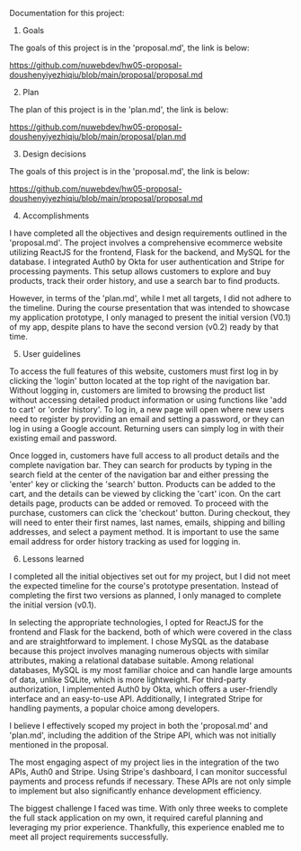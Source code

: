 Documentation for this project:

1. Goals

The goals of this project is in the 'proposal.md', the link is below:

https://github.com/nuwebdev/hw05-proposal-doushenyiyezhiqiu/blob/main/proposal/proposal.md

2. Plan

The plan of this project is in the 'plan.md', the link is below:

https://github.com/nuwebdev/hw05-proposal-doushenyiyezhiqiu/blob/main/proposal/plan.md

3. Design decisions

The goals of this project is in the 'proposal.md', the link is below:

https://github.com/nuwebdev/hw05-proposal-doushenyiyezhiqiu/blob/main/proposal/proposal.md

4. Accomplishments

I have completed all the objectives and design requirements outlined in the 'proposal.md'. The project involves a comprehensive ecommerce website utilizing ReactJS for the frontend, Flask for the backend, and MySQL for the database. I integrated Auth0 by Okta for user authentication and Stripe for processing payments. This setup allows customers to explore and buy products, track their order history, and use a search bar to find products.

However, in terms of the 'plan.md', while I met all targets, I did not adhere to the timeline. During the course presentation that was intended to showcase my application prototype, I only managed to present the initial version (V0.1) of my app, despite plans to have the second version (v0.2) ready by that time.

5. User guidelines

To access the full features of this website, customers must first log in by clicking the 'login' button located at the top right of the navigation bar. Without logging in, customers are limited to browsing the product list without accessing detailed product information or using functions like 'add to cart' or 'order history'. To log in, a new page will open where new users need to register by providing an email and setting a password, or they can log in using a Google account. Returning users can simply log in with their existing email and password.

Once logged in, customers have full access to all product details and the complete navigation bar. They can search for products by typing in the search field at the center of the navigation bar and either pressing the 'enter' key or clicking the 'search' button. Products can be added to the cart, and the details can be viewed by clicking the 'cart' icon. On the cart details page, products can be added or removed. To proceed with the purchase, customers can click the 'checkout' button. During checkout, they will need to enter their first names, last names, emails, shipping and billing addresses, and select a payment method. It is important to use the same email address for order history tracking as used for logging in.

6. Lessons learned

I completed all the initial objectives set out for my project, but I did not meet the expected timeline for the course's prototype presentation. Instead of completing the first two versions as planned, I only managed to complete the initial version (v0.1).

In selecting the appropriate technologies, I opted for ReactJS for the frontend and Flask for the backend, both of which were covered in the class and are straightforward to implement. I chose MySQL as the database because this project involves managing numerous objects with similar attributes, making a relational database suitable. Among relational databases, MySQL is my most familiar choice and can handle large amounts of data, unlike SQLite, which is more lightweight. For third-party authorization, I implemented Auth0 by Okta, which offers a user-friendly interface and an easy-to-use API. Additionally, I integrated Stripe for handling payments, a popular choice among developers.

I believe I effectively scoped my project in both the 'proposal.md' and 'plan.md', including the addition of the Stripe API, which was not initially mentioned in the proposal.

The most engaging aspect of my project lies in the integration of the two APIs, Auth0 and Stripe. Using Stripe's dashboard, I can monitor successful payments and process refunds if necessary. These APIs are not only simple to implement but also significantly enhance development efficiency.

The biggest challenge I faced was time. With only three weeks to complete the full stack application on my own, it required careful planning and leveraging my prior experience. Thankfully, this experience enabled me to meet all project requirements successfully.


